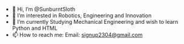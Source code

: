 - 👋 Hi, I’m @SunburntSloth
- 👀 I’m interested in Robotics, Engineering and Innovation
- 🌱 I’m currently Studying Mechanical Engineering and wish to learn Python and HTML
- 📫 How to reach me: 
Email: signup2304@gmail.com

<!---
SunburntSloth/SunburntSloth is a ✨ special ✨ repository because its `README.md` (this file) appears on your GitHub profile.
You can click the Preview link to take a look at your changes.
--->
